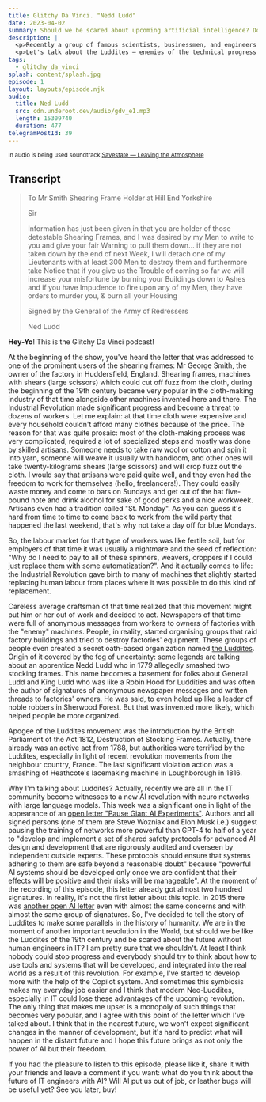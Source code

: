 ```yaml
---
title: Glitchy Da Vinci. "Nedd Ludd"
date: 2023-04-02
summary: Should we be scared about upcoming artificial intelligence? Does society have experience with overcoming technical revolution? Let's talk about the Industrial Revolution and its takeaways.
description: |
  <p>Recently a group of famous scientists, businessmen, and engineers signed up for an open letter "Pause Giant AI Experiments" which spotlights the hypothetical weakness of modern society for the results of a new technical revolution. It's not the first time when humanity faces so dramatic changes.</p>
  <p>Let's talk about the Luddites — enemies of the technical progress of the Industrial Revolution.</p>
tags:
  - glitchy_da_vinci
splash: content/splash.jpg
episode: 1
layout: layouts/episode.njk
audio:
  title: Ned Ludd
  src: cdn.underoot.dev/audio/gdv_e1.mp3
  length: 15309740
  duration: 477
telegramPostId: 39
---
```

<small>In audio is being used soundtrack <a href="https://soundcloud.com/savestate/leaving-the-atmosphere" target="_blank">Savestate — Leaving the Atmosphere</a></small>

## Transcript

> To Mr Smith Shearing Frame Holder at Hill End Yorkshire
>
> Sir
>
> Information has just been given in that you are holder of those detestable Shearing Frames, and I was desired by my Men to write to you and give your fair Warning to pull them down... if they are not taken down by the end of next Week, I will detach one of my Lieutenants with at least 300 Men to destroy them and furthermore take Notice that if you give us the Trouble of coming so far we will increase your misfortune by burning your Buildings down to Ashes and if you have Impudence to fire upon any of my Men, they have orders to murder you, & burn all your Housing
>
> Signed by the General of the Army of Redressers
>
> Ned Ludd

**Hey-Yo**! This is the Glitchy Da Vinci podcast!

At the beginning of the show, you've heard the letter that was addressed to one of the prominent users of the shearing frames: Mr George Smith, the owner of the factory in Huddersfield, England. Shearing frames, machines with shears (large scissors) which could cut off fuzz from the cloth, during the beginning of the 19th century became very popular in the cloth-making industry of that time alongside other machines invented here and there. The Industrial Revolution made significant progress and become a threat to dozens of workers. Let me explain: at that time cloth were expensive and every household couldn't afford many clothes because of the price. The reason for that was quite prosaic: most of the cloth-making process was very complicated, required a lot of specialized steps and mostly was done by skilled artisans. Someone needs to take raw wool or cotton and spin it into yarn, someone will weave it usually with handloom, and other ones will take twenty-kilograms shears (large scissors) and will crop fuzz out the cloth. I would say that artisans were paid quite well, and they even had the freedom to work for themselves (hello, freelancers!). They could easily waste money and come to bars on Sundays and get out of the hat five-pound note and drink alcohol for sake of good perks and a nice workweek. Artisans even had a tradition called "St. Monday". As you can guess it's hard from time to time to come back to work from the wild party that happened the last weekend, that's why not take a day off for blue Mondays.

So, the labour market for that type of workers was like fertile soil, but for employers of that time it was usually a nightmare and the seed of reflection: "Why do I need to pay to all of these spinners, weavers, croppers if I could just replace them with some automatization?". And it actually comes to life: the Industrial Revolution gave birth to many of machines that slightly started replacing human labour from places where it was possible to do this kind of replacement.

Careless average craftsman of that time realized that this movement might put him or her out of work and decided to act. Newspapers of that time were full of anonymous messages from workers to owners of factories with the "enemy" machines. People, in reality, started organising groups that raid factory buildings and tried to destroy factories' equipment. These groups of people even created a secret oath-based organization named <a href="https://en.wikipedia.org/wiki/Luddite" target="_blank">the Luddites</a>. Origin of it covered by the fog of uncertainty: some legends are talking about an apprentice Nedd Ludd who in 1779 allegedly smashed two stocking frames. This name becomes a basement for folks about General Ludd and King Ludd who was like a Robin Hood for Luddities and was often the author of signatures of anonymous newspaper messages and written threads to factories' owners. He was said, to even holed up like a leader of noble robbers in Sherwood Forest. But that was invented more likely, which helped people be more organized.

Apogee of the Luddites movement was the introduction by the British Parliament of the Act 1812, Destruction of Stocking Frames. Actually, there already was an active act from 1788, but authorities were terrified by the Luddites, especially in light of recent revolution movements from the neighbour country, France. The last significant violation action was a smashing of Heathcote's lacemaking machine in Loughborough in 1816.

Why I'm talking about Luddites? Actually, recently we are all in the IT community become witnesses to a new AI revolution with neuro networks with large language models. This week was a significant one in light of the appearance of an <a href="https://futureoflife.org/open-letter/pause-giant-ai-experiments/" target="_blank">open letter "Pause Giant AI Experiments"</a>. Authors and all signed persons (one of them are Steve Wozniak and Elon Musk i.e.) suggest pausing the training of networks more powerful than GPT-4 to half of a year to "develop and implement a set of shared safety protocols for advanced AI design and development that are rigorously audited and overseen by independent outside experts. These protocols should ensure that systems adhering to them are safe beyond a reasonable doubt" because "powerful AI systems should be developed only once we are confident that their effects will be positive and their risks will be manageable". At the moment of the recording of this episode, this letter already got almost two hundred signatures. In reality, it's not the first letter about this topic. In 2015 there was <a href="https://en.wikipedia.org/wiki/Open_Letter_on_Artificial_Intelligence" target="_blank">another open AI letter</a> even with almost the same concerns and with almost the same group of signatures. So, I've decided to tell the story of Luddites to make some parallels in the history of humanity. We are in the moment of another important revolution in the World, but should we be like the Luddites of the 19th century and be scared about the future without human engineers in IT? I am pretty sure that we shouldn't. At least I think nobody could stop progress and everybody should try to think about how to use tools and systems that will be developed, and integrated into the real world as a result of this revolution. For example, I've started to develop more with the help of the Copilot system. And sometimes this symbiosis makes my everyday job easier and I think that modern Neo-Luddites, especially in IT could lose these advantages of the upcoming revolution. The only thing that makes me upset is a monopoly of such things that becomes very popular, and I agree with this point of the letter which I've talked about. I think that in the nearest future, we won't expect significant changes in the manner of development, but it's hard to predict what will happen in the distant future and I hope this future brings as not only the power of AI but their freedom.

If you had the pleasure to listen to this episode, please like it, share it with your friends and leave a comment if you want: what do you think about the future of IT engineers with AI? Will AI put us out of job, or leather bugs will be useful yet? See you later, buy!
